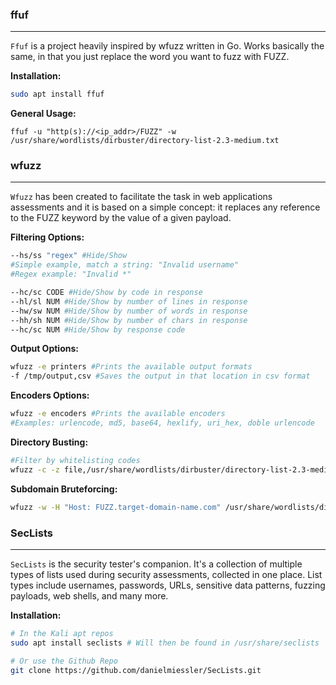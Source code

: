 
### ffuf
---
``Ffuf`` is a project heavily inspired by wfuzz written in Go. Works basically the same, in that you just replace the word you want to fuzz with FUZZ. 

**Installation:**
```bash
sudo apt install ffuf
```

**General Usage:**
```shell
ffuf -u "http(s)://<ip_addr>/FUZZ" -w /usr/share/wordlists/dirbuster/directory-list-2.3-medium.txt
```


### wfuzz
---
``Wfuzz`` has been created to facilitate the task in web applications assessments and it is based on a simple concept: it replaces any reference to the FUZZ keyword by the value of a given payload.

**Filtering Options:**
```bash
--hs/ss "regex" #Hide/Show
#Simple example, match a string: "Invalid username"
#Regex example: "Invalid *"

--hc/sc CODE #Hide/Show by code in response
--hl/sl NUM #Hide/Show by number of lines in response
--hw/sw NUM #Hide/Show by number of words in response
--hh/sh NUM #Hide/Show by number of chars in response
--hc/sc NUM #Hide/Show by response code
```

**Output Options:**
```bash
wfuzz -e printers #Prints the available output formats
-f /tmp/output,csv #Saves the output in that location in csv format
```

**Encoders Options:**
```bash
wfuzz -e encoders #Prints the available encoders
#Examples: urlencode, md5, base64, hexlify, uri_hex, doble urlencode
```

**Directory Busting:**
```bash
#Filter by whitelisting codes
wfuzz -c -z file,/usr/share/wordlists/dirbuster/directory-list-2.3-medium.txt --sc 200,202,204,301,302,307,403 http://example.com/uploads/FUZZ
```

**Subdomain Bruteforcing:**
```bash
wfuzz -w -H "Host: FUZZ.target-domain-name.com" /usr/share/wordlists/dirb/big.txt 127.0.0.1
```


### SecLists
---
``SecLists`` is the security tester's companion. It's a collection of multiple types of lists used during security assessments, collected in one place. List types include usernames, passwords, URLs, sensitive data patterns, fuzzing payloads, web shells, and many more.

**Installation:**
```bash
# In the Kali apt repos
sudo apt install seclists # Will then be found in /usr/share/seclists

# Or use the Github Repo
git clone https://github.com/danielmiessler/SecLists.git
```

